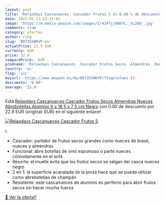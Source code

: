 ```yaml
---
layout: post
title: 'Relaxdays Cascanueces  Cascador Frutos S al 0.00 % de descuento'
date: 2021-01-13 23:33:01
image: 'https://m.media-amazon.com/images/I/41FTjj0W67L._SL200_.jpg'
comments: true
category: ofertas
author: ring
slug: 'B073S5W6VP-es'
actualPrice: 22.9 EUR
currency: EUR
price: 22.9
comparePrice:  EUR
prodname: 'Relaxdays Cascanueces  Cascador Frutos Secos  Almendras  Nueces  Abrebotellas  Aluminio  6 x 18 5 x 7 5 cm  Negro'
country: 'es'
flag: '🇪🇸'
buyurl: 'https://www.amazon.es/dp/B073S5W6VP/?tag=tolees-21'
descuento: '0.00'
average: '22.9'
---
```


Está [Relaxdays Cascanueces  Cascador Frutos Secos  Almendras  Nueces  Abrebotellas  Aluminio  6 x 18 5 x 7 5 cm  Negro](https://www.amazon.es/dp/B073S5W6VP/?tag=tolees-21) con 0.00 de descuento por 22.9 EUR (original:  EUR) en el siguiente enlace!

[![Relaxdays Cascanueces  Cascador Frutos S](https://m.media-amazon.com/images/I/41FTjj0W67L._SL200_.jpg)](https://www.amazon.es/dp/B073S5W6VP/?tag=tolees-21)

ℹ️:

- Cascador: partidor de frutos secos grandes como nueces de brasil, nueces y almendras
- Funcional: abre botellas de vino espumoso o parte nueces cómodamente en el sofá
- Resorte: el muelle evita que los frutos secos se salgan del casca nueces negro
- 2 en 1: la superficie acanalada de la pinza hace que se pueda utilizar como abrebotellas de champán
- Resistente: este cascanueces de aluminio es perfecto para abrir frutos secos sin hacer mucha fuerza

[🛒 Ver la oferta!!](https://www.amazon.es/dp/B073S5W6VP/?tag=tolees-21)

